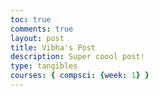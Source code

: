 ```yaml
---
toc: true
comments: true
layout: post
title: Vibha's Post
description: Super coool post!
type: tangibles
courses: { compsci: {week: 1} }
---
```



